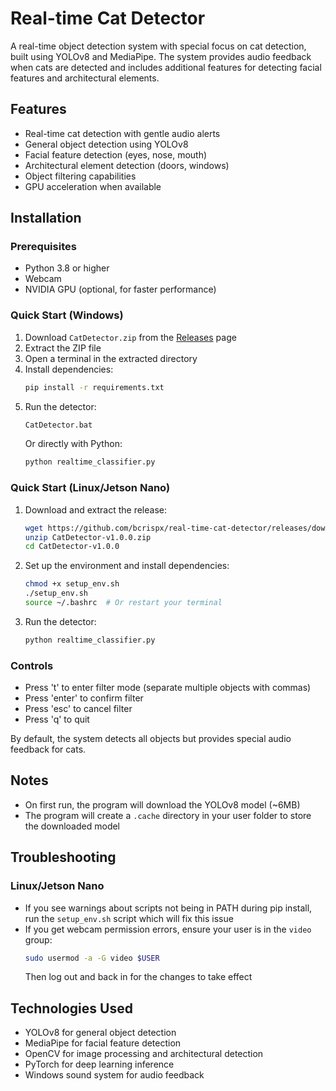 # Real-time Cat Detector

A real-time object detection system with special focus on cat detection, built using YOLOv8 and MediaPipe. The system provides audio feedback when cats are detected and includes additional features for detecting facial features and architectural elements.

## Features
- Real-time cat detection with gentle audio alerts
- General object detection using YOLOv8
- Facial feature detection (eyes, nose, mouth)
- Architectural element detection (doors, windows)
- Object filtering capabilities
- GPU acceleration when available

## Installation

### Prerequisites
- Python 3.8 or higher
- Webcam
- NVIDIA GPU (optional, for faster performance)

### Quick Start (Windows)
1. Download `CatDetector.zip` from the [Releases](https://github.com/bcrispx/real-time-cat-detector/releases) page
2. Extract the ZIP file
3. Open a terminal in the extracted directory
4. Install dependencies:
   ```bash
   pip install -r requirements.txt
   ```
5. Run the detector:
   ```bash
   CatDetector.bat
   ```
   Or directly with Python:
   ```bash
   python realtime_classifier.py
   ```

### Quick Start (Linux/Jetson Nano)
1. Download and extract the release:
   ```bash
   wget https://github.com/bcrispx/real-time-cat-detector/releases/download/v1.0.0/CatDetector-v1.0.0.zip
   unzip CatDetector-v1.0.0.zip
   cd CatDetector-v1.0.0
   ```

2. Set up the environment and install dependencies:
   ```bash
   chmod +x setup_env.sh
   ./setup_env.sh
   source ~/.bashrc  # Or restart your terminal
   ```

3. Run the detector:
   ```bash
   python realtime_classifier.py
   ```

### Controls
- Press 't' to enter filter mode (separate multiple objects with commas)
- Press 'enter' to confirm filter
- Press 'esc' to cancel filter
- Press 'q' to quit

By default, the system detects all objects but provides special audio feedback for cats.

## Notes
- On first run, the program will download the YOLOv8 model (~6MB)
- The program will create a `.cache` directory in your user folder to store the downloaded model

## Troubleshooting

### Linux/Jetson Nano
- If you see warnings about scripts not being in PATH during pip install, run the `setup_env.sh` script which will fix this issue
- If you get webcam permission errors, ensure your user is in the `video` group:
  ```bash
  sudo usermod -a -G video $USER
  ```
  Then log out and back in for the changes to take effect

## Technologies Used
- YOLOv8 for general object detection
- MediaPipe for facial feature detection
- OpenCV for image processing and architectural detection
- PyTorch for deep learning inference
- Windows sound system for audio feedback
